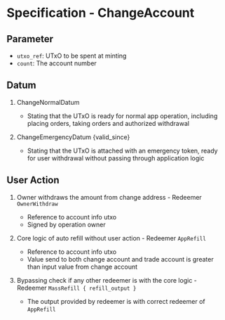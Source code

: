 # Specification - ChangeAccount

## Parameter

- `utxo_ref`: UTxO to be spent at minting
- `count`: The account number

## Datum

1. ChangeNormalDatum

   - Stating that the UTxO is ready for normal app operation, including placing orders, taking orders and authorized withdrawal

2. ChangeEmergencyDatum {valid_since}

   - Stating that the UTxO is attached with an emergency token, ready for user withdrawal without passing through application logic

## User Action

1. Owner withdraws the amount from change address - Redeemer `OwnerWithdraw`

   - Reference to account info utxo
   - Signed by operation owner

2. Core logic of auto refill without user action - Redeemer `AppRefill`

   - Reference to account info utxo
   - Value send to both change account and trade account is greater than input value from change account

3. Bypassing check if any other redeemer is with the core logic - Redeemer `MassRefill { refill_output }`

   - The output provided by redeemer is with correct redeemer of `AppRefill`

